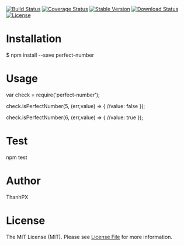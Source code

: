 [![Build Status](https://travis-ci.org/all4u1089/perfect-number.svg?branch=master)](https://travis-ci.org/all4u1089/perfect-number)
[![Coverage Status](https://coveralls.io/repos/github/all4u1089/perfect-number/badge.svg?branch=master)](https://coveralls.io/github/all4u1089/perfect-number?branch=master)
[![Stable Version](https://img.shields.io/npm/v/perfect-number.svg)](https://www.npmjs.com/package/perfect-number)
[![Download Status](https://img.shields.io/npm/dt/perfect-number.svg)](https://www.npmjs.com/package/perfect-number) [![License](https://img.shields.io/github/license/all4u1089/perfect-number.svg)](https://github.com/all4u1089/perfect-number/blob/master/LICENSE)

# Installation

$ npm install --save perfect-number

# Usage

var check = require('perfect-number');

check.isPerfectNumber(5, (err,value) => {
  //value: false
});

check.isPerfectNumber(6, (err,value) => {
  //value: true
});

# Test

npm test

# Author

ThanhPX

# License

The MIT License (MIT). Please see [License File](LICENSE.md) for more information.
